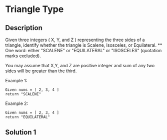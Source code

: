 # Triangle Type

## Description
Given three integers ( X, Y, and Z ) representing the three sides of a triangle, identify whether the triangle is Scalene, Isosceles, or Equilateral.
** One word: either "SCALENE" or "EQUILATERAL" or "ISOSCELES" (quotation marks excluded).

You may assume that  X,Y, and Z are positive integer and  sum of any two sides will be greater than the third.

Example 1:

```
Given nums = [ 2, 3, 4 ]
return "SCALENE"
```

Example 2:

```
Given nums = [ 2, 3, 4 ]
return "EQUILATERAL"
```

## Solution 1
